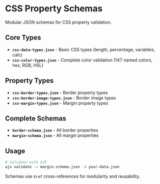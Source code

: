# CSS Property Schemas

Modular JSON schemas for CSS property validation.

## Core Types
- **`css-data-types.json`** - Basic CSS types (length, percentage, variables, calc)
- **`css-color-types.json`** - Complete color validation (147 named colors, hex, RGB, HSL)

## Property Types
- **`css-border-types.json`** - Border property types
- **`css-border-image-types.json`** - Border image types  
- **`css-margin-types.json`** - Margin property types

## Complete Schemas
- **`border-schema.json`** - All border properties
- **`margin-schema.json`** - All margin properties

## Usage
```bash
# Validate with AJV
ajv validate -s margin-schema.json -d your-data.json
```

Schemas use `$ref` cross-references for modularity and reusability. 